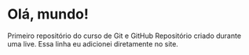 # Olá, mundo!
 Primeiro repositório do curso de Git e GitHub
 Repositório criado durante uma live.
 Essa linha eu adicionei diretamente no site.
